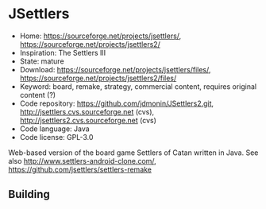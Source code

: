 # JSettlers

- Home: https://sourceforge.net/projects/jsettlers/, https://sourceforge.net/projects/jsettlers2/
- Inspiration: The Settlers III
- State: mature
- Download: https://sourceforge.net/projects/jsettlers/files/, https://sourceforge.net/projects/jsettlers2/files/
- Keyword: board, remake, strategy, commercial content, requires original content (?)
- Code repository: https://github.com/jdmonin/JSettlers2.git, http://jsettlers.cvs.sourceforge.net (cvs), http://jsettlers2.cvs.sourceforge.net (cvs)
- Code language: Java
- Code license: GPL-3.0

Web-based version of the board game Settlers of Catan written in Java.
See also http://www.settlers-android-clone.com/, https://github.com/jsettlers/settlers-remake

## Building
